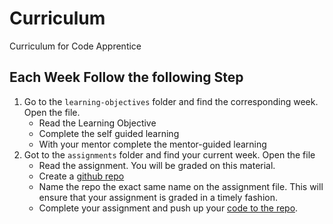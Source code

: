 # Curriculum
Curriculum for Code Apprentice

## Each Week Follow the following Step
1. Go to the `learning-objectives` folder and find the corresponding week. Open the file.
    - Read the Learning Objective
    - Complete the self guided learning
    - With your mentor complete the mentor-guided learning  
1. Got to the `assignments` folder and find your current week. Open the file
    - Read the assignment. You will be graded on this material. 
    - Create a [github repo](https://help.github.com/articles/create-a-repo/)
    - Name the repo the exact same name on the assignment file. This will ensure that your assignment is graded in a timely fashion.
    - Complete your assignment and push up your [code to the repo](https://help.github.com/articles/pushing-to-a-remote/).
